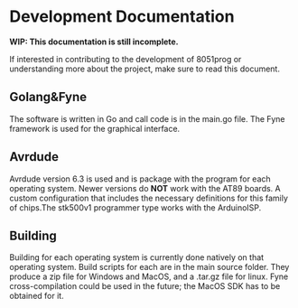 # Development Documentation

**WIP: This documentation is still incomplete.**

If interested in contributing to the development of 8051prog or understanding more about the project, make sure to read this document.

## Golang&Fyne

The software is written in Go and call code is in the main.go file. The Fyne framework is used for the graphical interface.

## Avrdude

Avrdude version 6.3 is used and is package with the program for each operating system. Newer versions do **NOT** work with the AT89 boards. A custom configuration that includes the necessary definitions for this family of chips.The stk500v1 programmer type works with the ArduinoISP.

## Building

Building for each operating system is currently done natively on that operating system. Build scripts for each are in the main source folder. They produce a zip file for Windows and MacOS, and a .tar.gz file for linux.
Fyne cross-compilation could be used in the future; the MacOS SDK has to be obtained for it.
